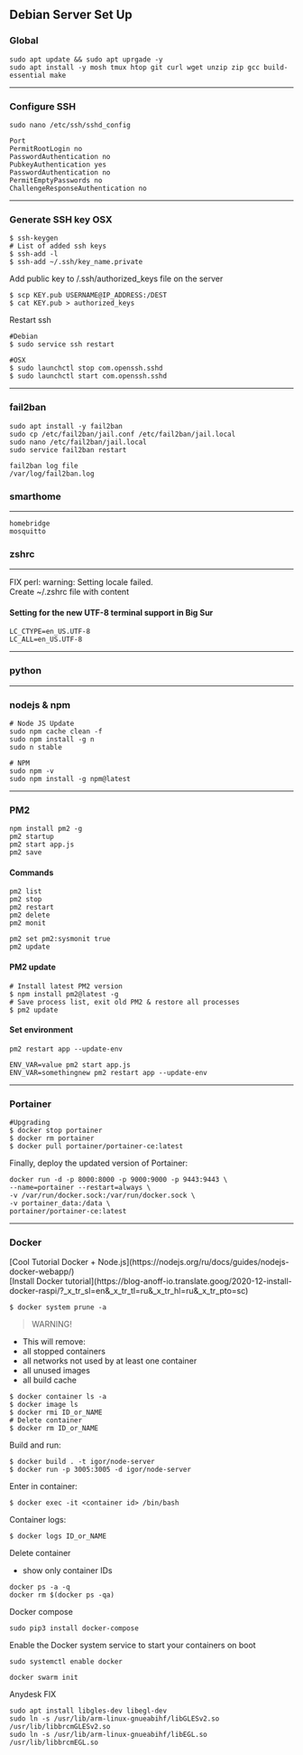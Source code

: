 <h2>Debian Server Set Up</h2>
<h3>Global</h3>

```
sudo apt update && sudo apt uprgade -y
sudo apt install -y mosh tmux htop git curl wget unzip zip gcc build-essential make
```

---
<h3>Configure SSH</h3>


```
sudo nano /etc/ssh/sshd_config

Port
PermitRootLogin no
PasswordAuthentication no
PubkeyAuthentication yes
PasswordAuthentication no
PermitEmptyPasswords no
ChallengeResponseAuthentication no
```

---
<h3>Generate SSH key OSX</h3>

```
$ ssh-keygen
# List of added ssh keys
$ ssh-add -l
$ ssh-add ~/.ssh/key_name.private
```
Add public key to /.ssh/authorized_keys file on the server<br>

```
$ scp KEY.pub USERNAME@IP_ADDRESS:/DEST
$ cat KEY.pub > authorized_keys
```

Restart ssh
```
#Debian
$ sudo service ssh restart

#OSX
$ sudo launchctl stop com.openssh.sshd
$ sudo launchctl start com.openssh.sshd
```

---
<h3>fail2ban</h3>

```
sudo apt install -y fail2ban
sudo cp /etc/fail2ban/jail.conf /etc/fail2ban/jail.local
sudo nano /etc/fail2ban/jail.local
sudo service fail2ban restart
```
```
fail2ban log file
/var/log/fail2ban.log
```

<h3>smarthome</h3>
<hr>

```
homebridge
mosquitto
```

<h3>zshrc</h3>
<hr>


FIX perl: warning: Setting locale failed. <br>
Create ~/.zshrc file with content 

<h4>Setting for the new UTF-8 terminal support in Big Sur</h4>

```
LC_CTYPE=en_US.UTF-8
LC_ALL=en_US.UTF-8
```

---
<h3>python</h3>

---
<h3>nodejs & npm</h3>

```
# Node JS Update
sudo npm cache clean -f
sudo npm install -g n
sudo n stable

# NPM
sudo npm -v
sudo npm install -g npm@latest
```

---
<h3>PM2</h3>

```
npm install pm2 -g
pm2 startup
pm2 start app.js
pm2 save
```

<h4>Commands</h4>

```
pm2 list
pm2 stop
pm2 restart
pm2 delete
pm2 monit

pm2 set pm2:sysmonit true
pm2 update
```

<h4>PM2 update</h4>

```
# Install latest PM2 version
$ npm install pm2@latest -g
# Save process list, exit old PM2 & restore all processes
$ pm2 update
```

<h4>Set environment</h4>

```
pm2 restart app --update-env
```
```
ENV_VAR=value pm2 start app.js
ENV_VAR=somethingnew pm2 restart app --update-env
```

---
<h3>Portainer</h3>

```
#Upgrading
$ docker stop portainer
$ docker rm portainer
$ docker pull portainer/portainer-ce:latest
```

Finally, deploy the updated version of Portainer:
```
docker run -d -p 8000:8000 -p 9000:9000 -p 9443:9443 \
--name=portainer --restart=always \
-v /var/run/docker.sock:/var/run/docker.sock \
-v portainer_data:/data \
portainer/portainer-ce:latest
```

---
<h3>Docker</h3>
[Cool Tutorial Docker + Node.js](https://nodejs.org/ru/docs/guides/nodejs-docker-webapp/)
<br>
[Install Docker tutorial](https://blog-anoff-io.translate.goog/2020-12-install-docker-raspi/?_x_tr_sl=en&_x_tr_tl=ru&_x_tr_hl=ru&_x_tr_pto=sc)

```
$ docker system prune -a
```

>WARNING!<br> 
* This will remove:<br>
* all stopped containers<br>
* all networks not used by at least one container<br>
* all unused images<br>
* all build cache<br>

```
$ docker container ls -a
$ docker image ls
$ docker rmi ID_or_NAME
# Delete container 
$ docker rm ID_or_NAME 
```

Build and run:
```
$ docker build . -t igor/node-server
$ docker run -p 3005:3005 -d igor/node-server
```

Enter in container:
```
$ docker exec -it <container id> /bin/bash
```

Container logs:
```
$ docker logs ID_or_NAME
```

Delete container<br>
- show only container IDs
```
docker ps -a -q
docker rm $(docker ps -qa)
```

Docker compose
```
sudo pip3 install docker-compose
```

Enable the Docker system service to start your containers on boot
```
sudo systemctl enable docker
```

```
docker swarm init
```

Anydesk FIX
```
sudo apt install libgles-dev libegl-dev
sudo ln -s /usr/lib/arm-linux-gnueabihf/libGLESv2.so /usr/lib/libbrcmGLESv2.so
sudo ln -s /usr/lib/arm-linux-gnueabihf/libEGL.so /usr/lib/libbrcmEGL.so
```







